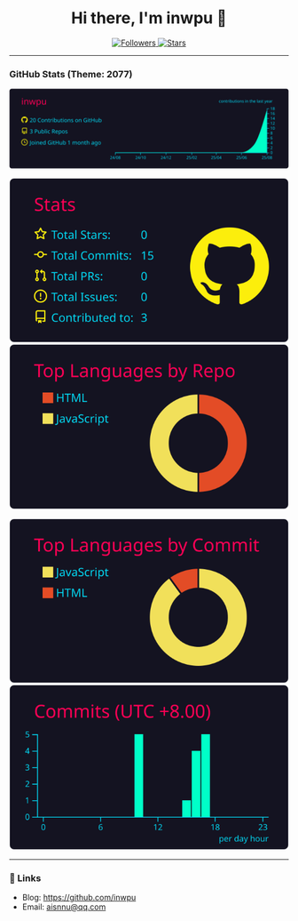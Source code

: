 <h1 align="center">Hi there, I'm inwpu 👋</h1>

<p align="center">
  <a href="https://github.com/inwpu?tab=followers">
    <img alt="Followers" src="https://img.shields.io/github/followers/inwpu?label=Followers&style=for-the-badge">
  </a>
  <a href="https://github.com/inwpu">
    <img alt="Stars" src="https://img.shields.io/github/stars/inwpu?affiliations=OWNER&style=for-the-badge">
  </a>
</p>

---

### GitHub Stats (Theme: 2077)

<!-- 这些卡片由 Actions 自动生成到 profile-summary-card-output/2077/ 目录下 -->
<p align="center">
  <img src="https://raw.githubusercontent.com/inwpu/inwpu/main/profile-summary-card-output/2077/0-profile-details.svg" />
</p>
<p align="center">
  <img src="https://raw.githubusercontent.com/inwpu/inwpu/main/profile-summary-card-output/2077/3-stats.svg" />
  <img src="https://raw.githubusercontent.com/inwpu/inwpu/main/profile-summary-card-output/2077/1-repos-per-language.svg" />
</p>
<p align="center">
  <img src="https://raw.githubusercontent.com/inwpu/inwpu/main/profile-summary-card-output/2077/2-most-commit-language.svg" />
  <img src="https://raw.githubusercontent.com/inwpu/inwpu/main/profile-summary-card-output/2077/4-productive-time.svg" />
</p>

---

<!--
### 📈 Lightweight alt (github-readme-stats)
![GitHub Stats](https://github-readme-stats.vercel.app/api?username=inwpu&show_icons=true&include_all_commits=true&count_private=true&theme=radical)
![Top Langs](https://github-readme-stats.vercel.app/api/top-langs/?username=inwpu&layout=compact&langs_count=8&theme=radical)
-->

### 🔗 Links
- Blog: https://github.com/inwpu
- Email: aisnnu@qq.com

